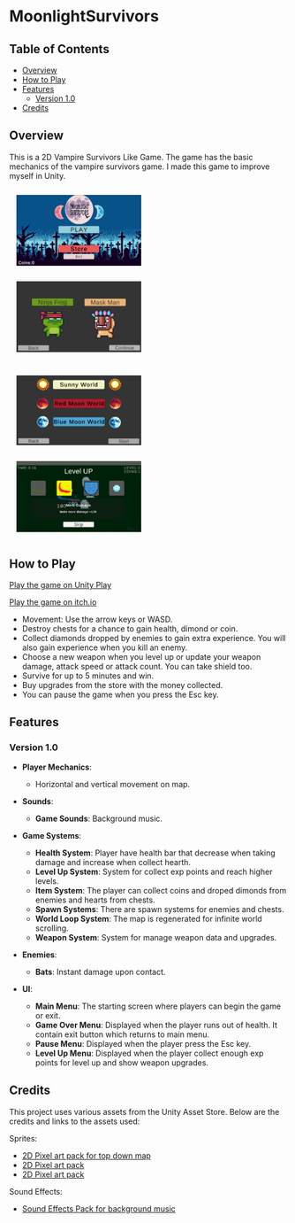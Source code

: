 # MoonlightSurvivors

## Table of Contents
- [Overview](#overview)
- [How to Play](#how-to-play)
- [Features](#features)
  - [Version 1.0](#version-10)
- [Credits](#credits)

## Overview
This is a 2D Vampire Survivors Like Game. The game has the basic mechanics of the vampire survivors game. I made this game to improve myself in Unity.

<p float="left">
  <img src="Source_Images/1.png" alt="Screenshot 1" width="45%" style="margin: 2.5%;" />
  <img src="Source_Images/2.png" alt="Screenshot 2" width="45%" style="margin: 2.5%;" />
</p>
<p float="left">
  <img src="Source_Images/3.png" alt="Screenshot 3" width="45%" style="margin: 2.5%;" />
  <img src="Source_Images/4.png" alt="Screenshot 4" width="45%" style="margin: 2.5%;" />
</p>

## How to Play
[Play the game on Unity Play](https://play.unity.com/en/games/b6ba703a-7afd-4f93-a751-d51ed4e44cca/moonlight-survivors-demo)

[Play the game on itch.io](https://curlygamely.itch.io/moonlight-survivors)

- Movement: Use the arrow keys or WASD.
- Destroy chests for a chance to gain health, dimond or coin.
- Collect diamonds dropped by enemies to gain extra experience. You will also gain experience when you kill an enemy. 
- Choose a new weapon when you level up or update your weapon damage, attack speed or attack count. You can take shield too.
- Survive for up to 5 minutes and win.
- Buy upgrades from the store with the money collected.
- You can pause the game when you press the Esc key.

## Features

### Version 1.0
- **Player Mechanics**:
  - Horizontal and vertical movement on map.
 
- **Sounds**:
  - **Game Sounds**: Background music.

- **Game Systems**:
  - **Health System**: Player have health bar that decrease when taking damage and increase when collect hearth.
  - **Level Up System**: System for collect exp points and reach higher levels.
  - **Item System**: The player can collect coins and droped dimonds from enemies and hearts from chests.
  - **Spawn Systems**: There are spawn systems for enemies and chests.
  - **World Loop System**: The map is regenerated for infinite world scrolling.
  - **Weapon System**: System for manage weapon data and upgrades.

- **Enemies**:
  - **Bats**: Instant damage upon contact.

- **UI**:
  - **Main Menu**: The starting screen where players can begin the game or exit. 
  - **Game Over Menu**: Displayed when the player runs out of health. It contain exit button which returns to main menu.
  - **Pause Menu**: Displayed when the player press the Esc key.
  - **Level Up Menu**: Displayed when the player collect enough exp points for level up and show weapon upgrades.


## Credits

This project uses various assets from the Unity Asset Store. Below are the credits and links to the assets used:

Sprites:
- [2D Pixel art pack for top down map](https://assetstore.unity.com/packages/2d/environments/pixel-art-top-down-basic-187605)
- [2D Pixel art pack](https://assetstore.unity.com/packages/2d/characters/pixel-adventure-1-155360)
- [2D Pixel art pack](https://assetstore.unity.com/packages/2d/characters/pixel-adventure-2-155418)
  
Sound Effects:
- [Sound Effects Pack for background music](https://assetstore.unity.com/packages/audio/music/8bit-music-062022-225623)


